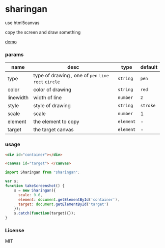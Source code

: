 # sharingan

use html5canvas

copy the screen and draw something

[demo](https://zhangking.github.io/sharingan/docs/)

### params

| name | desc | type | default |
| --- | --- | --- | --- |
| type | type of drawing , one of `pen` `line`  `rect`  `circle` |  `string`  | `pen`  |
| color | color of drawing |  `string`  | `red`  |
| linewidth | width of line |  `number`  | `2`  |
| style | style of drawing |  `string`  | `stroke`  |
| scale | scale  |  `number`  | 1  |
| element | the element to copy  |  `element`  |  -  |
| target | the target canvas  |  `element`  | -  |


### usage

```html
<div id="container"></div>

<canvas id="target"> </canvas>

```


```javascript
import Sharingan from "sharingan";

var s;
function takeScreenshot() {
    s = new Sharingan({
      scale: 0.6,
      element: document.getElementById('container'),
      target: document.getElementById('target')
    });
    s.catch(function(target){});
}

```

###  License

MIT

